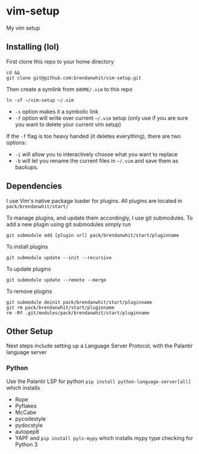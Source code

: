 # vim-setup
My vim setup

## Installing (lol)

First clone this repo to your home directory
```
cd &&
git clone git@github.com:brendanwhit/vim-setup.git
```

Then create a symlink from `$HOME/.vim` to this repo

```ln -sf ~/vim-setup ~/.vim```

- `-s` option makes it a symbolic link
- `-f` option will write over current `~/.vim` setup (only use if you are sure
you want to delete your current vim setup)

If the `-f` flag is too heavy handed (it deletes everything), there are two
options:
- `-i` will allow you to interactively choose what you want to replace 
- `-b` will let you rename the current files in `~/.vim` and save them as
backups.

## Dependencies
I use Vim's native package loader for plugins. All plugins are located in
`pack/brendanwhit/start/`

To manage plugins, and update them accordingly, I use git submodules. To add a
new plugin using git submodules simply run

```
git submodule add [plugin url] pack/brendanwhit/start/pluginname
```

To install plugins
```
git submodule update --init --recursive
```

To update plugins
```
git submodule update --remote --merge
```

To remove plugins
```
git submodule deinit pack/brendanwhit/start/pluginname
git rm pack/brendanwhit/start/pluginname
rm -Rf .git/modules/pack/brendanwhit/start/pluginname
```

## Other Setup
Next steps include setting up a Language Server Protocol, with the Palantir
language server

### Python
Use the Palantir LSP for python
`pip install python-language-server[all]`
which installs
- Rope
- Pyflakes
- McCabe
- pycodestyle
- pydocstyle
- autopep8
- YAPF
and `pip install pyls-mypy`
which installs mypy type checking for Python 3
